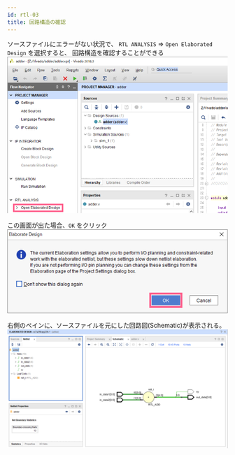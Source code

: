 ```yaml
---
id: rtl-03
title: 回路構造の確認
---
```

ソースファイルにエラーがない状況で、
`RTL ANALYSIS` => `Open Elaborated Design` を選択すると、
回路構造を確認することができる
![Open Erabolated Design](assets/2_rtl/2-12_rtl_analysis.png)

この画面が出た場合、`OK` をクリック
![Open Erabolated Design](assets/2_rtl/2-13_rtl_analysis.png)

右側のペインに、ソースファイルを元にした回路図(Schematic)が表示される。
![Open Erabolated Design](assets/2_rtl/2-14_rtl_analysis.png)